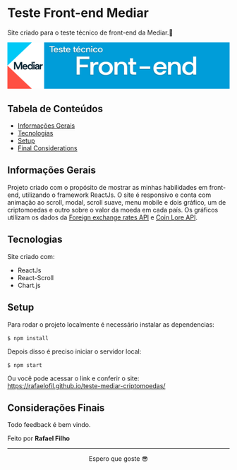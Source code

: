 # Teste Front-end Mediar

Site criado para o teste técnico de front-end da Mediar.🎉

<div align="center">
    <img src="./public/teste_tecnico.png" />
</div>

## Tabela de Conteúdos

- [Informações Gerais](#informacoes-gerais)
- [Tecnologias](#tecnologias)
- [Setup](#setup)
- [Final Considerations](#final-considerations)

## Informações Gerais

Projeto criado com o propósito de mostrar as minhas habilidades em front-end, utilizando o framework ReactJs. O site é responsivo e conta com animação ao scroll, modal, scroll suave, menu mobile e dois gráfico, um de criptomoedas e outro sobre o valor da moeda em cada país.
Os gráficos utilizam os dados da [Foreign exchange rates API](https://exchangeratesapi.io/) e [Coin Lore API](https://www.coinlore.com/pt/cryptocurrency-data-api).

## Tecnologias

Site criado com:

- ReactJs
- React-Scroll
- Chart.js

## Setup

Para rodar o projeto localmente é necessário instalar as dependencias:

```
$ npm install
```
Depois disso é preciso iniciar o servidor local:
```
$ npm start
```

Ou você pode acessar o link e conferir o site: https://rafaelofil.github.io/teste-mediar-criptomoedas/

## Considerações Finais

Todo feedback é bem vindo.

Feito por <b>Rafael Filho</b>

<hr>
<p align="center"> Espero que goste 😎</p>
